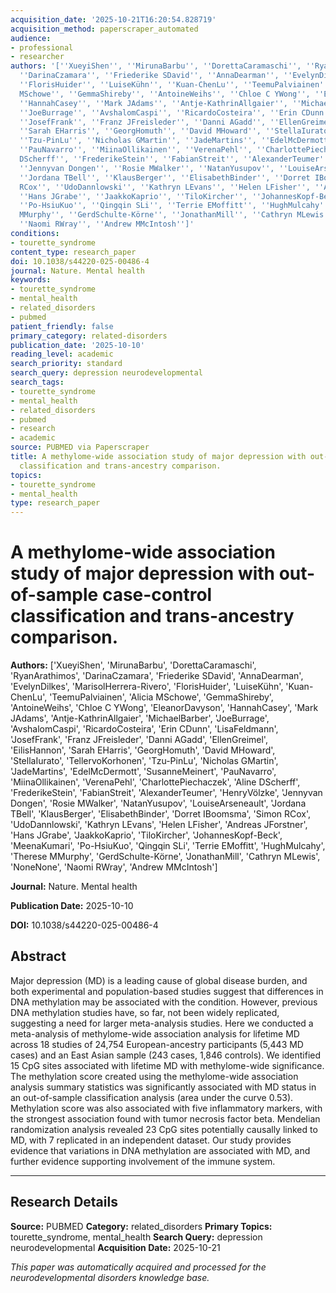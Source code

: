 ```yaml
---
acquisition_date: '2025-10-21T16:20:54.828719'
acquisition_method: paperscraper_automated
audience:
- professional
- researcher
authors: '[''XueyiShen'', ''MirunaBarbu'', ''DorettaCaramaschi'', ''RyanArathimos'',
  ''DarinaCzamara'', ''Friederike SDavid'', ''AnnaDearman'', ''EvelynDilkes'', ''MarisolHerrera-Rivero'',
  ''FlorisHuider'', ''LuiseKühn'', ''Kuan-ChenLu'', ''TeemuPalviainen'', ''Alicia
  MSchowe'', ''GemmaShireby'', ''AntoineWeihs'', ''Chloe C YWong'', ''EleanorDavyson'',
  ''HannahCasey'', ''Mark JAdams'', ''Antje-KathrinAllgaier'', ''MichaelBarber'',
  ''JoeBurrage'', ''AvshalomCaspi'', ''RicardoCosteira'', ''Erin CDunn'', ''LisaFeldmann'',
  ''JosefFrank'', ''Franz JFreisleder'', ''Danni AGadd'', ''EllenGreimel'', ''EilisHannon'',
  ''Sarah EHarris'', ''GeorgHomuth'', ''David MHoward'', ''StellaIurato'', ''TellervoKorhonen'',
  ''Tzu-PinLu'', ''Nicholas GMartin'', ''JadeMartins'', ''EdelMcDermott'', ''SusanneMeinert'',
  ''PauNavarro'', ''MiinaOllikainen'', ''VerenaPehl'', ''CharlottePiechaczek'', ''Aline
  DScherff'', ''FrederikeStein'', ''FabianStreit'', ''AlexanderTeumer'', ''HenryVölzke'',
  ''Jennyvan Dongen'', ''Rosie MWalker'', ''NatanYusupov'', ''LouiseArseneault'',
  ''Jordana TBell'', ''KlausBerger'', ''ElisabethBinder'', ''Dorret IBoomsma'', ''Simon
  RCox'', ''UdoDannlowski'', ''Kathryn LEvans'', ''Helen LFisher'', ''Andreas JForstner'',
  ''Hans JGrabe'', ''JaakkoKaprio'', ''TiloKircher'', ''JohannesKopf-Beck'', ''MeenaKumari'',
  ''Po-HsiuKuo'', ''Qingqin SLi'', ''Terrie EMoffitt'', ''HughMulcahy'', ''Therese
  MMurphy'', ''GerdSchulte-Körne'', ''JonathanMill'', ''Cathryn MLewis'', ''NoneNone'',
  ''Naomi RWray'', ''Andrew MMcIntosh'']'
conditions:
- tourette_syndrome
content_type: research_paper
doi: 10.1038/s44220-025-00486-4
journal: Nature. Mental health
keywords:
- tourette_syndrome
- mental_health
- related_disorders
- pubmed
patient_friendly: false
primary_category: related-disorders
publication_date: '2025-10-10'
reading_level: academic
search_priority: standard
search_query: depression neurodevelopmental
search_tags:
- tourette_syndrome
- mental_health
- related_disorders
- pubmed
- research
- academic
source: PUBMED via Paperscraper
title: A methylome-wide association study of major depression with out-of-sample case-control
  classification and trans-ancestry comparison.
topics:
- tourette_syndrome
- mental_health
type: research_paper
---
```


# A methylome-wide association study of major depression with out-of-sample case-control classification and trans-ancestry comparison.

**Authors:** ['XueyiShen', 'MirunaBarbu', 'DorettaCaramaschi', 'RyanArathimos', 'DarinaCzamara', 'Friederike SDavid', 'AnnaDearman', 'EvelynDilkes', 'MarisolHerrera-Rivero', 'FlorisHuider', 'LuiseKühn', 'Kuan-ChenLu', 'TeemuPalviainen', 'Alicia MSchowe', 'GemmaShireby', 'AntoineWeihs', 'Chloe C YWong', 'EleanorDavyson', 'HannahCasey', 'Mark JAdams', 'Antje-KathrinAllgaier', 'MichaelBarber', 'JoeBurrage', 'AvshalomCaspi', 'RicardoCosteira', 'Erin CDunn', 'LisaFeldmann', 'JosefFrank', 'Franz JFreisleder', 'Danni AGadd', 'EllenGreimel', 'EilisHannon', 'Sarah EHarris', 'GeorgHomuth', 'David MHoward', 'StellaIurato', 'TellervoKorhonen', 'Tzu-PinLu', 'Nicholas GMartin', 'JadeMartins', 'EdelMcDermott', 'SusanneMeinert', 'PauNavarro', 'MiinaOllikainen', 'VerenaPehl', 'CharlottePiechaczek', 'Aline DScherff', 'FrederikeStein', 'FabianStreit', 'AlexanderTeumer', 'HenryVölzke', 'Jennyvan Dongen', 'Rosie MWalker', 'NatanYusupov', 'LouiseArseneault', 'Jordana TBell', 'KlausBerger', 'ElisabethBinder', 'Dorret IBoomsma', 'Simon RCox', 'UdoDannlowski', 'Kathryn LEvans', 'Helen LFisher', 'Andreas JForstner', 'Hans JGrabe', 'JaakkoKaprio', 'TiloKircher', 'JohannesKopf-Beck', 'MeenaKumari', 'Po-HsiuKuo', 'Qingqin SLi', 'Terrie EMoffitt', 'HughMulcahy', 'Therese MMurphy', 'GerdSchulte-Körne', 'JonathanMill', 'Cathryn MLewis', 'NoneNone', 'Naomi RWray', 'Andrew MMcIntosh']

**Journal:** Nature. Mental health

**Publication Date:** 2025-10-10

**DOI:** 10.1038/s44220-025-00486-4

## Abstract

Major depression (MD) is a leading cause of global disease burden, and both experimental and population-based studies suggest that differences in DNA methylation may be associated with the condition. However, previous DNA methylation studies have, so far, not been widely replicated, suggesting a need for larger meta-analysis studies. Here we conducted a meta-analysis of methylome-wide association analysis for lifetime MD across 18 studies of 24,754 European-ancestry participants (5,443 MD cases) and an East Asian sample (243 cases, 1,846 controls). We identified 15 CpG sites associated with lifetime MD with methylome-wide significance. The methylation score created using the methylome-wide association analysis summary statistics was significantly associated with MD status in an out-of-sample classification analysis (area under the curve 0.53). Methylation score was also associated with five inflammatory markers, with the strongest association found with tumor necrosis factor beta. Mendelian randomization analysis revealed 23 CpG sites potentially causally linked to MD, with 7 replicated in an independent dataset. Our study provides evidence that variations in DNA methylation are associated with MD, and further evidence supporting involvement of the immune system.

---

## Research Details

**Source:** PUBMED
**Category:** related_disorders
**Primary Topics:** tourette_syndrome, mental_health
**Search Query:** depression neurodevelopmental
**Acquisition Date:** 2025-10-21

*This paper was automatically acquired and processed for the neurodevelopmental disorders knowledge base.*
